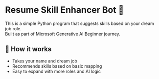 # Resume Skill Enhancer Bot 💼

This is a simple Python program that suggests skills based on your dream job role.  
Built as part of Microsoft Generative AI Beginner journey.

## 🔧 How it works
- Takes your name and dream job
- Recommends skills based on basic mapping
- Easy to expand with more roles and AI logic


